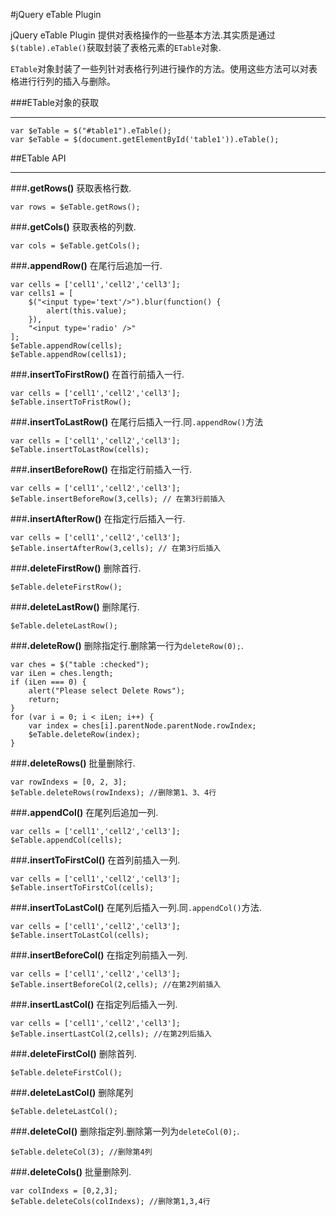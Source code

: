 #jQuery eTable Plugin

jQuery eTable Plugin 提供对表格操作的一些基本方法.其实质是通过`$(table).eTable()`获取封装了表格元素的`ETable`对象.

`ETable`对象封装了一些列针对表格行列进行操作的方法。使用这些方法可以对表格进行行列的插入与删除。

###ETable对象的获取

- - -
    var $eTable = $("#table1").eTable();
    var $eTable = $(document.getElementById('table1')).eTable();
    
##ETable API

- - -

###**.getRows()**
获取表格行数.

    var rows = $eTable.getRows();
    
###**.getCols()**
获取表格的列数.

    var cols = $eTable.getCols();

###**.appendRow()**
在尾行后追加一行.

    var cells = ['cell1','cell2','cell3'];
    var cells1 = [
        $("<input type='text'/>").blur(function() {
            alert(this.value);
        }),
        "<input type='radio' />"
    ];
    $eTable.appendRow(cells);
    $eTable.appendRow(cells1);

###**.insertToFirstRow()**
在首行前插入一行.
    
    var cells = ['cell1','cell2','cell3'];
    $eTable.insertToFristRow();

###**.insertToLastRow()**
在尾行后插入一行.同`.appendRow()`方法

    var cells = ['cell1','cell2','cell3'];
    $eTable.insertToLastRow(cells);

###**.insertBeforeRow()**
在指定行前插入一行.
    
    var cells = ['cell1','cell2','cell3'];
    $eTable.insertBeforeRow(3,cells); // 在第3行前插入
    
###**.insertAfterRow()**
在指定行后插入一行.
    
    var cells = ['cell1','cell2','cell3'];
    $eTable.insertAfterRow(3,cells); // 在第3行后插入

###**.deleteFirstRow()**
删除首行.
    
    $eTable.deleteFirstRow();
    
###**.deleteLastRow()**
删除尾行.
    
    $eTable.deleteLastRow();

###**.deleteRow()**
删除指定行.删除第一行为`deleteRow(0);`.

    var ches = $("table :checked");
    var iLen = ches.length;
    if (iLen === 0) {
        alert("Please select Delete Rows");
        return;
    }
    for (var i = 0; i < iLen; i++) {
        var index = ches[i].parentNode.parentNode.rowIndex;
        $eTable.deleteRow(index);
    }

###**.deleteRows()**
批量删除行.

    var rowIndexs = [0, 2, 3];
    $eTable.deleteRows(rowIndexs); //删除第1、3、4行

###**.appendCol()**
在尾列后追加一列.
    
    var cells = ['cell1','cell2','cell3'];
    $eTable.appendCol(cells);

###**.insertToFirstCol()**
在首列前插入一列.

    var cells = ['cell1','cell2','cell3'];
    $eTable.insertToFirstCol(cells);  

###**.insertToLastCol()**
在尾列后插入一列.同`.appendCol()`方法.

    var cells = ['cell1','cell2','cell3'];
    $eTable.insertToLastCol(cells);    

###**.insertBeforeCol()**
在指定列前插入一列.

    var cells = ['cell1','cell2','cell3'];
    $eTable.insertBeforeCol(2,cells); //在第2列前插入
    
###**.insertLastCol()**
在指定列后插入一列.

    var cells = ['cell1','cell2','cell3'];
    $eTable.insertLastCol(2,cells); //在第2列后插入

###**.deleteFirstCol()**
删除首列.
    
    $eTable.deleteFirstCol();

###**.deleteLastCol()**
删除尾列
    
    $eTable.deleteLastCol();
    
###**.deleteCol()**
删除指定列.删除第一列为`deleteCol(0);`.
    
    $eTable.deleteCol(3); //删除第4列
    
###**.deleteCols()**
批量删除列.

    var colIndexs = [0,2,3];
    $eTable.deleteCols(colIndexs); //删除第1,3,4行
